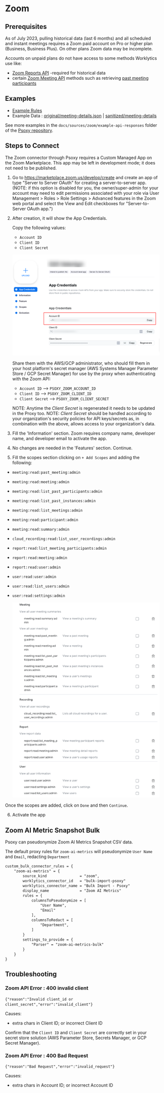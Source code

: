 # Zoom

## Prerequisites

As of July 2023, pulling historical data (last 6 months) and all scheduled and instant meetings
requires a Zoom paid account on Pro or higher plan (Business, Business Plus). On other plans Zoom
data may be incomplete.

Accounts on unpaid plans do not have access to some methods Worklytics use like:

- [Zoom Reports API](https://developers.zoom.us/docs/api/rest/reference/zoom-api/methods/#tag/Reports) -required for historical data
- certain [Zoom Meeting API](https://developers.zoom.us/docs/api/rest/reference/zoom-api/methods/#tag/Meetings) methods such as retrieving [past meeting participants](https://developers.zoom.us/docs/api/rest/reference/zoom-api/methods/#operation/pastMeetingParticipants)

## Examples

- [Example Rules](zoom.yaml)
- Example Data : [original/meeting-details.json](example-api-responses/original/meeting-details.json) | [sanitized/meeting-details](example-api-responses/sanitized/meeting-details.json)

See more examples in the `docs/sources/zoom/example-api-responses` folder of the [Psoxy repository](https://github.com/Worklytics/psoxy).

## Steps to Connect

The Zoom connector through Psoxy requires a Custom Managed App on the Zoom Marketplace. This app may be left in development mode; it does not need to be published.

1. Go to https://marketplace.zoom.us/develop/create and create an app of type "Server to Server
OAuth" for creating a server-to-server app. (NOTE: if this option is disabled for you, the owner/super-admin for your account may need to edit permissions associated with your role via User Management > Roles > Role Settings > Advanced features in the Zoom web portal and select the View and Edit checkboxes for "Server-to-Server OAuth app.")

2. After creation, it will show the App Credentials.

   Copy the following values:

   - `Account ID`
   - `Client ID`
   - `Client Secret`

   ![Server to Server OAuth App](server-to-server-oauth-app.png)

   Share them with the AWS/GCP administrator, who should fill them in your host platform's secret manager (AWS Systems Manager Parameter Store / GCP Secret Manager) for use by the proxy when authenticating with the Zoom API:

   - `Account ID` --> `PSOXY_ZOOM_ACCOUNT_ID`
   - `Client ID` --> `PSOXY_ZOOM_CLIENT_ID`
   - `Client Secret` --> `PSOXY_ZOOM_CLIENT_SECRET`

   NOTE: Anytime the _Client Secret_ is regenerated it needs to be updated in the Proxy too. NOTE: _Client Secret_ should be handled according to your organization's security policies for API keys/secrets as, in combination with the above, allows access to your organization's data.

3. Fill the 'Information' section. Zoom requires company name, developer name, and developer email to activate the app.

4. No changes are needed in the 'Features' section. Continue.

5. Fill the scopes section clicking on `+ Add Scopes` and adding the following:

* `meeting:read:past_meeting:admin`
* `meeting:read:meeting:admin`
* `meeting:read:list_past_participants:admin`
* `meeting:read:list_past_instances:admin`
* `meeting:read:list_meetings:admin`
* `meeting:read:participant:admin`
* `meeting:read:summary:admin`
* `cloud_recording:read:list_user_recordings:admin`
* `report:read:list_meeting_participants:admin`
* `report:read:meeting:admin`
* `report:read:user:admin`
* `user:read:user:admin`
* `user:read:list_users:admin`
* `user:read:settings:admin`

    ![Scopes](scopes.png)

Once the scopes are added, click on `Done` and then `Continue`.

6. Activate the app

## Zoom AI Metric Snapshot Bulk

Psoxy can pseudonymize Zoom AI Metrics Snapshot CSV data.

The default proxy rules for `zoom-ai-metrics` will pseudonymize `User Name` and `Email`, redacting `Department`

```hcl
custom_bulk_connector_rules = {
    "zoom-ai-metrics" = {
        source_kind               = "zoom",
        worklytics_connector_id   = "bulk-import-psoxy"
        worklytics_connector_name = "Bulk Import - Psoxy"
        display_name              = "Zoom AI Metrics"
        rules = {
            columnsToPseudonymize = [
                "User Name",
                "Email"
            ],
            columnsToRedact = [
                "Department",
            ]
        }
        settings_to_provide = {
            "Parser" = "zoom-ai-metrics-bulk"
        }
    }
}
```

## Troubleshooting

### Zoom API Error : 400 invalid client

`{"reason":"Invalid client_id or client_secret","error":"invalid_client"}`

Causes:
   - extra chars in Client ID; or incorrect Client ID

Confirm that the `Client ID` and `Client Secret` are correctly set in your secret store solution (AWS Parameter Store, Secrets Manager, or GCP Secret Manager).

### Zoom API Error : 400 Bad Request

`{"reason":"Bad Request","error":"invalid_request"}`

Causes:
  - extra chars in Account ID; or incorrect Account ID